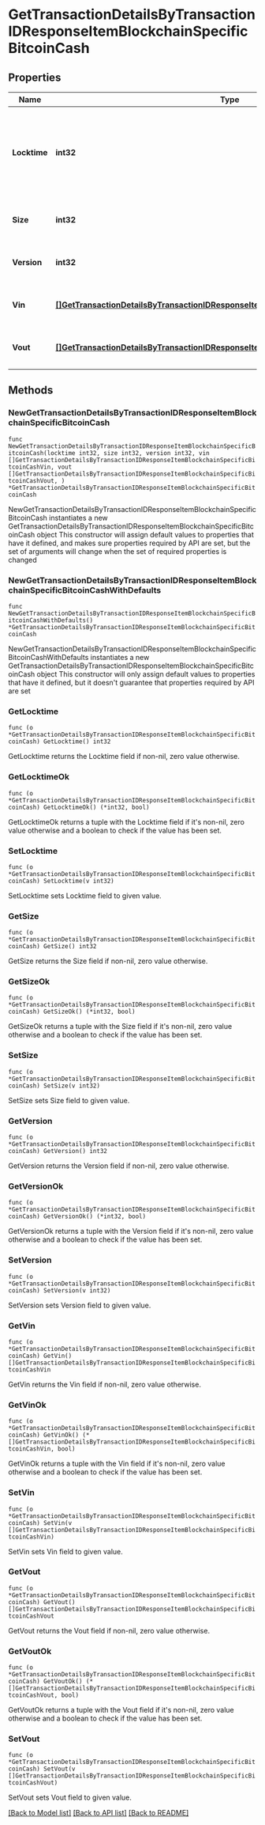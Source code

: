 # GetTransactionDetailsByTransactionIDResponseItemBlockchainSpecificBitcoinCash

## Properties

Name | Type | Description | Notes
------------ | ------------- | ------------- | -------------
**Locktime** | **int32** | Represents the time at which a particular transaction can be added to the blockchain. | 
**Size** | **int32** | Represents the total size of this transaction. | 
**Version** | **int32** | Represents transaction version number. | 
**Vin** | [**[]GetTransactionDetailsByTransactionIDResponseItemBlockchainSpecificBitcoinCashVin**](GetTransactionDetailsByTransactionIDResponseItemBlockchainSpecificBitcoinCashVin.md) | Represents the transaction inputs. | 
**Vout** | [**[]GetTransactionDetailsByTransactionIDResponseItemBlockchainSpecificBitcoinCashVout**](GetTransactionDetailsByTransactionIDResponseItemBlockchainSpecificBitcoinCashVout.md) | Represents the transaction outputs. | 

## Methods

### NewGetTransactionDetailsByTransactionIDResponseItemBlockchainSpecificBitcoinCash

`func NewGetTransactionDetailsByTransactionIDResponseItemBlockchainSpecificBitcoinCash(locktime int32, size int32, version int32, vin []GetTransactionDetailsByTransactionIDResponseItemBlockchainSpecificBitcoinCashVin, vout []GetTransactionDetailsByTransactionIDResponseItemBlockchainSpecificBitcoinCashVout, ) *GetTransactionDetailsByTransactionIDResponseItemBlockchainSpecificBitcoinCash`

NewGetTransactionDetailsByTransactionIDResponseItemBlockchainSpecificBitcoinCash instantiates a new GetTransactionDetailsByTransactionIDResponseItemBlockchainSpecificBitcoinCash object
This constructor will assign default values to properties that have it defined,
and makes sure properties required by API are set, but the set of arguments
will change when the set of required properties is changed

### NewGetTransactionDetailsByTransactionIDResponseItemBlockchainSpecificBitcoinCashWithDefaults

`func NewGetTransactionDetailsByTransactionIDResponseItemBlockchainSpecificBitcoinCashWithDefaults() *GetTransactionDetailsByTransactionIDResponseItemBlockchainSpecificBitcoinCash`

NewGetTransactionDetailsByTransactionIDResponseItemBlockchainSpecificBitcoinCashWithDefaults instantiates a new GetTransactionDetailsByTransactionIDResponseItemBlockchainSpecificBitcoinCash object
This constructor will only assign default values to properties that have it defined,
but it doesn't guarantee that properties required by API are set

### GetLocktime

`func (o *GetTransactionDetailsByTransactionIDResponseItemBlockchainSpecificBitcoinCash) GetLocktime() int32`

GetLocktime returns the Locktime field if non-nil, zero value otherwise.

### GetLocktimeOk

`func (o *GetTransactionDetailsByTransactionIDResponseItemBlockchainSpecificBitcoinCash) GetLocktimeOk() (*int32, bool)`

GetLocktimeOk returns a tuple with the Locktime field if it's non-nil, zero value otherwise
and a boolean to check if the value has been set.

### SetLocktime

`func (o *GetTransactionDetailsByTransactionIDResponseItemBlockchainSpecificBitcoinCash) SetLocktime(v int32)`

SetLocktime sets Locktime field to given value.


### GetSize

`func (o *GetTransactionDetailsByTransactionIDResponseItemBlockchainSpecificBitcoinCash) GetSize() int32`

GetSize returns the Size field if non-nil, zero value otherwise.

### GetSizeOk

`func (o *GetTransactionDetailsByTransactionIDResponseItemBlockchainSpecificBitcoinCash) GetSizeOk() (*int32, bool)`

GetSizeOk returns a tuple with the Size field if it's non-nil, zero value otherwise
and a boolean to check if the value has been set.

### SetSize

`func (o *GetTransactionDetailsByTransactionIDResponseItemBlockchainSpecificBitcoinCash) SetSize(v int32)`

SetSize sets Size field to given value.


### GetVersion

`func (o *GetTransactionDetailsByTransactionIDResponseItemBlockchainSpecificBitcoinCash) GetVersion() int32`

GetVersion returns the Version field if non-nil, zero value otherwise.

### GetVersionOk

`func (o *GetTransactionDetailsByTransactionIDResponseItemBlockchainSpecificBitcoinCash) GetVersionOk() (*int32, bool)`

GetVersionOk returns a tuple with the Version field if it's non-nil, zero value otherwise
and a boolean to check if the value has been set.

### SetVersion

`func (o *GetTransactionDetailsByTransactionIDResponseItemBlockchainSpecificBitcoinCash) SetVersion(v int32)`

SetVersion sets Version field to given value.


### GetVin

`func (o *GetTransactionDetailsByTransactionIDResponseItemBlockchainSpecificBitcoinCash) GetVin() []GetTransactionDetailsByTransactionIDResponseItemBlockchainSpecificBitcoinCashVin`

GetVin returns the Vin field if non-nil, zero value otherwise.

### GetVinOk

`func (o *GetTransactionDetailsByTransactionIDResponseItemBlockchainSpecificBitcoinCash) GetVinOk() (*[]GetTransactionDetailsByTransactionIDResponseItemBlockchainSpecificBitcoinCashVin, bool)`

GetVinOk returns a tuple with the Vin field if it's non-nil, zero value otherwise
and a boolean to check if the value has been set.

### SetVin

`func (o *GetTransactionDetailsByTransactionIDResponseItemBlockchainSpecificBitcoinCash) SetVin(v []GetTransactionDetailsByTransactionIDResponseItemBlockchainSpecificBitcoinCashVin)`

SetVin sets Vin field to given value.


### GetVout

`func (o *GetTransactionDetailsByTransactionIDResponseItemBlockchainSpecificBitcoinCash) GetVout() []GetTransactionDetailsByTransactionIDResponseItemBlockchainSpecificBitcoinCashVout`

GetVout returns the Vout field if non-nil, zero value otherwise.

### GetVoutOk

`func (o *GetTransactionDetailsByTransactionIDResponseItemBlockchainSpecificBitcoinCash) GetVoutOk() (*[]GetTransactionDetailsByTransactionIDResponseItemBlockchainSpecificBitcoinCashVout, bool)`

GetVoutOk returns a tuple with the Vout field if it's non-nil, zero value otherwise
and a boolean to check if the value has been set.

### SetVout

`func (o *GetTransactionDetailsByTransactionIDResponseItemBlockchainSpecificBitcoinCash) SetVout(v []GetTransactionDetailsByTransactionIDResponseItemBlockchainSpecificBitcoinCashVout)`

SetVout sets Vout field to given value.



[[Back to Model list]](../README.md#documentation-for-models) [[Back to API list]](../README.md#documentation-for-api-endpoints) [[Back to README]](../README.md)


